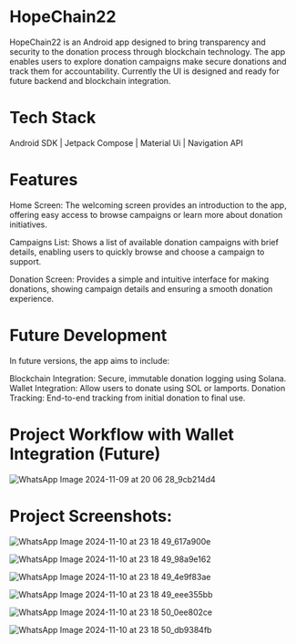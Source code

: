 ﻿# HopeChain22

 HopeChain22 is an Android app designed to bring transparency and security to the donation process through blockchain technology. The app enables users to explore donation campaigns make secure donations and track them for accountability. Currently the UI is designed and ready for future backend and blockchain integration.

# Tech Stack
 Android SDK | Jetpack Compose | Material Ui | Navigation API

 # Features
 Home Screen: The welcoming screen provides an introduction to the app, offering easy access to browse campaigns or learn more about donation initiatives.
 
Campaigns List: Shows a list of available donation campaigns with brief details, enabling users to quickly browse and choose a campaign to support.

Donation Screen: Provides a simple and intuitive interface for making donations, showing campaign details and ensuring a smooth donation experience.
 
 
# Future Development
In future versions, the app aims to include:

Blockchain Integration: Secure, immutable donation logging using Solana.
Wallet Integration: Allow users to donate using SOL or lamports.
Donation Tracking: End-to-end tracking from initial donation to final use.

# Project Workflow with Wallet Integration (Future)
![WhatsApp Image 2024-11-09 at 20 06 28_9cb214d4](https://github.com/user-attachments/assets/3d53923b-c769-45da-8c19-7a3131ae26f7)


 


 #  Project Screenshots:
 
![WhatsApp Image 2024-11-10 at 23 18 49_617a900e](https://github.com/user-attachments/assets/d3fea8b6-5841-4e6e-b89b-e9d4dabf3a66)

![WhatsApp Image 2024-11-10 at 23 18 49_98a9e162](https://github.com/user-attachments/assets/88b48d1e-2303-4391-9f0b-0bdb36f7d920)

![WhatsApp Image 2024-11-10 at 23 18 49_4e9f83ae](https://github.com/user-attachments/assets/6b5c6c32-42e6-470a-8a70-b91d5a2eddb4)

![WhatsApp Image 2024-11-10 at 23 18 49_eee355bb](https://github.com/user-attachments/assets/4b7b17bb-04b9-4d24-ae6f-eea8330a9061)

![WhatsApp Image 2024-11-10 at 23 18 50_0ee802ce](https://github.com/user-attachments/assets/43780c21-e0f4-416e-afbd-f2fd6b7f1e72)

![WhatsApp Image 2024-11-10 at 23 18 50_db9384fb](https://github.com/user-attachments/assets/f61f8297-a764-454c-a4b4-343616558ec1)

